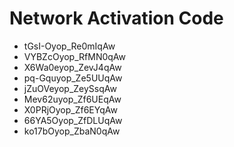 # Network Activation Code
* tGsI-Oyop_Re0mIqAw
* VYBZcOyop_RfMN0qAw
* X6Wa0eyop_ZevJ4qAw
* pq-Gquyop_Ze5UUqAw
* jZuOVeyop_ZeySsqAw
* Mev62uyop_Zf6UEqAw
* X0PRjOyop_Zf6EYqAw
* 66YA5Oyop_ZfDLUqAw
* ko17bOyop_ZbaN0qAw
